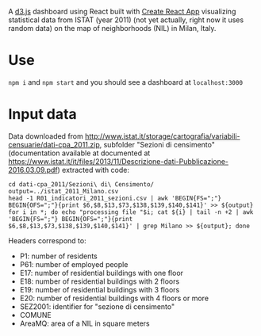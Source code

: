 A [d3.js](https://d3js.org) dashboard using React built with [Create React App](https://github.com/facebookincubator/create-react-app) visualizing statistical data from ISTAT (year 2011) (not yet actually, right now it uses random data) on the map of neighborhoods (NIL) in Milan, Italy.

# Use
`npm i` and `npm start` and you should see a dashboard at `localhost:3000`

# Input data
Data downloaded from http://www.istat.it/storage/cartografia/variabili-censuarie/dati-cpa_2011.zip, subfolder "Sezioni di censimento" (documentation available at documented at https://www.istat.it/it/files/2013/11/Descrizione-dati-Pubblicazione-2016.03.09.pdf) extracted with code:

    cd dati-cpa_2011/Sezioni\ di\ Censimento/
    output=../istat_2011_Milano.csv
    head -1 R01_indicatori_2011_sezioni.csv | awk 'BEGIN{FS=";"} BEGIN{OFS=";"}{print $6,$8,$13,$73,$138,$139,$140,$141}' >> ${output}
    for i in *; do echo "processing file "$i; cat ${i} | tail -n +2 | awk 'BEGIN{FS=";"} BEGIN{OFS=";"}{print $6,$8,$13,$73,$138,$139,$140,$141}' | grep Milano >> ${output}; done 


    
Headers correspond to:
* P1: number of residents
* P61: number of employed people
* E17: number of residential buildings with one floor
* E18: number of residential buildings with 2 floors
* E19: number of residential buildings with 3 floors
* E20: number of residential buildings with 4 floors or more
* SEZ2001: identifier for "sezione di censimento"
* COMUNE
* AreaMQ: area of a NIL in square meters


